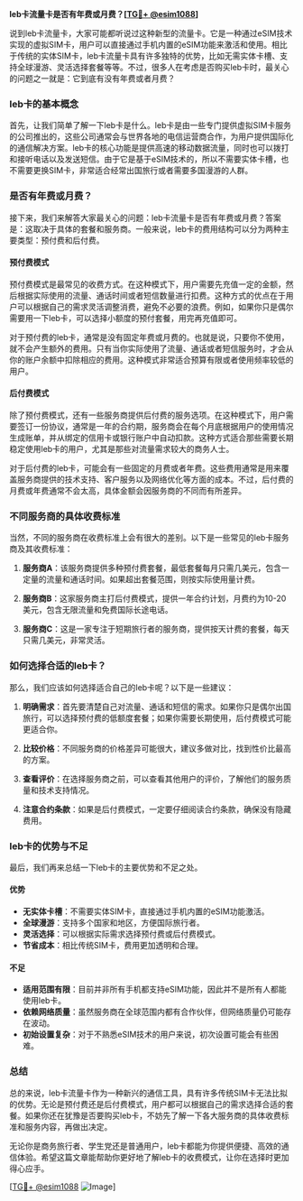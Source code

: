 **leb卡流量卡是否有年费或月费？[[TG💪+ @esim1088](https://t.me/s/esim1088)]**

说到leb卡流量卡，大家可能都听说过这种新型的流量卡。它是一种通过eSIM技术实现的虚拟SIM卡，用户可以直接通过手机内置的eSIM功能来激活和使用。相比于传统的实体SIM卡，leb卡流量卡具有许多独特的优势，比如无需实体卡槽、支持全球漫游、灵活选择套餐等等。不过，很多人在考虑是否购买leb卡时，最关心的问题之一就是：它到底有没有年费或者月费？

### leb卡的基本概念

首先，让我们简单了解一下leb卡是什么。leb卡是由一些专门提供虚拟SIM卡服务的公司推出的，这些公司通常会与世界各地的电信运营商合作，为用户提供国际化的通信解决方案。leb卡的核心功能是提供高速的移动数据流量，同时也可以拨打和接听电话以及发送短信。由于它是基于eSIM技术的，所以不需要实体卡槽，也不需要更换SIM卡，非常适合经常出国旅行或者需要多国漫游的人群。

### 是否有年费或月费？

接下来，我们来解答大家最关心的问题：leb卡流量卡是否有年费或月费？答案是：这取决于具体的套餐和服务商。一般来说，leb卡的费用结构可以分为两种主要类型：预付费和后付费。

#### 预付费模式

预付费模式是最常见的收费方式。在这种模式下，用户需要先充值一定的金额，然后根据实际使用的流量、通话时间或者短信数量进行扣费。这种方式的优点在于用户可以根据自己的需求灵活调整消费，避免不必要的浪费。例如，如果你只是偶尔需要用一下leb卡，可以选择小额度的预付套餐，用完再充值即可。

对于预付费的leb卡，通常是没有固定年费或月费的。也就是说，只要你不使用，就不会产生额外的费用。只有当你实际使用了流量、通话或者短信服务时，才会从你的账户余额中扣除相应的费用。这种模式非常适合预算有限或者使用频率较低的用户。

#### 后付费模式

除了预付费模式，还有一些服务商提供后付费的服务选项。在这种模式下，用户需要签订一份协议，通常是一年的合约期，服务商会在每个月底根据用户的使用情况生成账单，并从绑定的信用卡或银行账户中自动扣款。这种方式适合那些需要长期稳定使用leb卡的用户，尤其是那些对流量需求较大的商务人士。

对于后付费的leb卡，可能会有一些固定的月费或者年费。这些费用通常是用来覆盖服务商提供的技术支持、客户服务以及网络优化等方面的成本。不过，后付费的月费或年费通常不会太高，具体金额会因服务商的不同而有所差异。

### 不同服务商的具体收费标准

当然，不同的服务商在收费标准上会有很大的差别。以下是一些常见的leb卡服务商及其收费标准：

1. **服务商A**：该服务商提供多种预付费套餐，最低套餐每月只需几美元，包含一定量的流量和通话时间。如果超出套餐范围，则按实际使用量计费。

2. **服务商B**：这家服务商主打后付费模式，提供一年合约计划，月费约为10-20美元，包含无限流量和免费国际长途电话。

3. **服务商C**：这是一家专注于短期旅行者的服务商，提供按天计费的套餐，每天只需几美元，非常灵活。

### 如何选择合适的leb卡？

那么，我们应该如何选择适合自己的leb卡呢？以下是一些建议：

1. **明确需求**：首先要清楚自己对流量、通话和短信的需求。如果你只是偶尔出国旅行，可以选择预付费的低额度套餐；如果你需要长期使用，后付费模式可能更适合你。

2. **比较价格**：不同服务商的价格差异可能很大，建议多做对比，找到性价比最高的方案。

3. **查看评价**：在选择服务商之前，可以查看其他用户的评价，了解他们的服务质量和技术支持情况。

4. **注意合约条款**：如果是后付费模式，一定要仔细阅读合约条款，确保没有隐藏费用。

### leb卡的优势与不足

最后，我们再来总结一下leb卡的主要优势和不足之处。

#### 优势

- **无实体卡槽**：不需要实体SIM卡，直接通过手机内置的eSIM功能激活。
- **全球漫游**：支持多个国家和地区，方便国际旅行者。
- **灵活选择**：可以根据实际需求选择预付费或后付费模式。
- **节省成本**：相比传统SIM卡，费用更加透明和合理。

#### 不足

- **适用范围有限**：目前并非所有手机都支持eSIM功能，因此并不是所有人都能使用leb卡。
- **依赖网络质量**：虽然服务商在全球范围内都有合作伙伴，但网络质量仍可能存在波动。
- **初始设置复杂**：对于不熟悉eSIM技术的用户来说，初次设置可能会有些困难。

### 总结

总的来说，leb卡流量卡作为一种新兴的通信工具，具有许多传统SIM卡无法比拟的优势。无论是预付费还是后付费模式，用户都可以根据自己的需求选择合适的套餐。如果你还在犹豫是否要购买leb卡，不妨先了解一下各大服务商的具体收费标准和服务内容，再做出决定。

无论你是商务旅行者、学生党还是普通用户，leb卡都能为你提供便捷、高效的通信体验。希望这篇文章能帮助你更好地了解leb卡的收费模式，让你在选择时更加得心应手。

[[TG💪+ @esim1088](https://t.me/s/esim1088) ![Image](https://i.postimg.cc/4NQfJmqS/Snipaste-2025-05-13-00-14-12.png)]